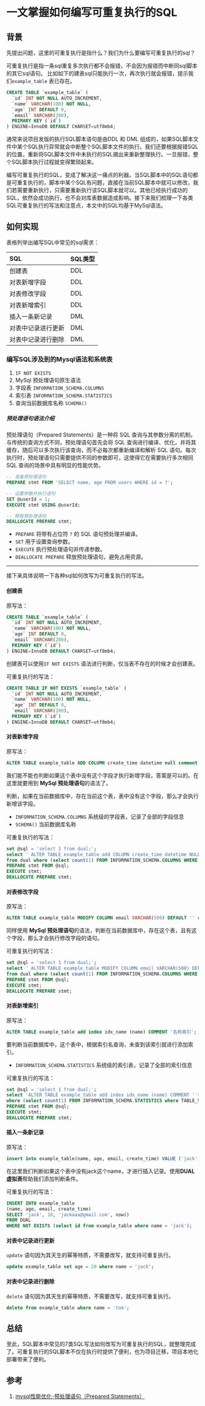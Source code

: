 # 一文掌握如何编写可重复执行的SQL

## 背景

先提出问题，这里的可重复执行是指什么？我们为什么要编写可重复执行的sql？

可重复执行是指一条sql重复多次执行都不会报错，不会因为报错而中断同sql脚本的其它sql语句。
比如如下的建表sql只能执行一次，再次执行就会报错，提示我们`example_table` 表已存在。

```sql
CREATE TABLE `example_table` (
  `id` INT NOT NULL AUTO_INCREMENT,
  `name` VARCHAR(100) NOT NULL,
  `age` INT DEFAULT 0,
  `email` VARCHAR(200),
  PRIMARY KEY (`id`)
) ENGINE=InnoDB DEFAULT CHARSET=utf8mb4;
```

通常来说项目发版的执行SQL脚本语句是由DDL 和 DML 组成的，如果SQL脚本文件中某个SQL执行异常就会中断整个SQL脚本文件的执行。我们还要根据报错SQL的位置，重新将SQL脚本文件中未执行的SQL摘出来重新整理执行。一旦报错，整个SQL脚本执行过程就变得繁琐起来。

编写可重复执行的SQL，变成了解决这一痛点的利器。当SQL脚本中的SQL语句都是可重复执行的，脚本中某个SQL有问题，直接在当前SQL脚本中就可以修改，我们若需要重新执行，只需要重新执行该SQL脚本就可以。其他已经执行成功的SQL，依然会成功执行，也不会对库表数据造成影响。接下来我们梳理一下各类SQL可重复执行的写法和注意点，本文中的SQL均基于MySql语法。

## 如何实现

表格列举出编写SQL中常见的sql需求：

| SQL                | SQL类型 |
| :----------------- | ------- |
| 创建表             | DDL     |
| 对表新增字段       | DDL     |
| 对表修改字段       | DDL     |
| 对表新增索引       | DDL     |
| 插入一条新记录     | DML     |
| 对表中记录进行更新 | DML     |
| 对表中记录进行删除 | DML     |

### 编写SQL涉及到的Mysql语法和系统表

1. `IF NOT EXISTS`
2. MySql 预处理语句原生语法
3. 字段表 `INFORMATION_SCHEMA.COLUMNS `
4. 索引表 `INFORMATION_SCHEMA.STATISTICS`
5. 查询当前数据库名称 `SCHEMA()`

##### 预处理语句语法介绍

预处理语句（Prepared Statements）是一种将 SQL 查询与其参数分离的机制。与传统的查询方式不同，预处理语句首先会将 SQL 查询进行编译、优化，并将其缓存，随后可以多次执行该查询，而不必每次都重新编译和解析 SQL 语句。每次执行时，预处理语句只需要提供不同的参数即可，这使得它在需要执行多次相同 SQL 查询的场景中具有明显的性能优势。

```sql
-- 准备预处理语句
PREPARE stmt FROM 'SELECT name, age FROM users WHERE id = ?';

-- 设置参数并执行语句
SET @userId = 1;
EXECUTE stmt USING @userId;

-- 释放预处理语句
DEALLOCATE PREPARE stmt;
```

- `PREPARE` 将带有占位符 `?` 的 SQL 语句预处理并编译。
- `SET` 用于设置查询参数。
- `EXECUTE` 执行预处理语句并传递参数。
- `DEALLOCATE PREPARE` 释放预处理语句，避免占用资源。

---

接下来具体说明一下各种sql如何改写为可重复执行的写法。

#### 创建表

原写法：

```sql
CREATE TABLE `example_table` (
  `id` INT NOT NULL AUTO_INCREMENT,
  `name` VARCHAR(100) NOT NULL,
  `age` INT DEFAULT 0,
  `email` VARCHAR(200),
  PRIMARY KEY (`id`)
) ENGINE=InnoDB DEFAULT CHARSET=utf8mb4;
```

创建表可以使用`IF NOT EXISTS` 语法进行判断，仅当表不存在的时候才会创建表。

可重复执行的写法：

```sql
CREATE TABLE IF NOT EXISTS `example_table` (
  `id` INT NOT NULL AUTO_INCREMENT,
  `name` VARCHAR(100) NOT NULL,
  `age` INT DEFAULT 0,
  `email` VARCHAR(200),
  PRIMARY KEY (`id`)
) ENGINE=InnoDB DEFAULT CHARSET=utf8mb4;
```

#### 对表新增字段

原写法：

```sql
ALTER TABLE example_table ADD COLUMN create_time datetime null comment '创建时间';
```

我们能不能也判断如果这个表中没有这个字段才执行新增字段，答案是可以的。在这里就要用到 **MySql 预处理语句**的语法了。

判断，如果在当前数据库中，存在当前这个表，表中没有这个字段，那么才会执行新增该字段。

- `INFORMATION_SCHEMA.COLUMNS` 系统级的字段表，记录了全部的字段信息
- `SCHEMA()` 当前数据库名称

可重复执行的写法：

```sql
set @sql = 'select 1 from dual;';
select ' ALTER TABLE example_table add COLUMN create_time datetime NULL comment ''创建时间'' ;' into @sql
from dual where (select count(1) FROM INFORMATION_SCHEMA.COLUMNS WHERE TABLE_SCHEMA=SCHEMA() AND TABLE_NAME='example_table' AND COLUMN_NAME='sort')=0;
PREPARE stmt FROM @sql;
EXECUTE stmt;
DEALLOCATE PREPARE stmt;
```

#### 对表修改字段

原写法：

```sql
ALTER TABLE example_table MODIFY COLUMN email VARCHAR(500) DEFAULT '' comment '邮箱';
```

同样使用 **MySql 预处理语句**的语法，判断在当前数据库中，存在这个表，且有这个字段，那么才会执行修改字段的语句。

可重复执行的写法：

```sql
set @sql = 'select 1 from dual;';
select ' ALTER TABLE example_table MODIFY COLUMN email VARCHAR(500) DEFAULT '''' comment ''邮箱'' ;' into @sql
from dual where (select count(1) FROM INFORMATION_SCHEMA.COLUMNS WHERE TABLE_SCHEMA=SCHEMA() AND TABLE_NAME='example_table' AND COLUMN_NAME='email')=1;
PREPARE stmt FROM @sql;
EXECUTE stmt;
DEALLOCATE PREPARE stmt;
```

#### 对表新增索引

原写法：

```sql
ALTER TABLE example_table add index idx_name (name) COMMENT '名称索引';
```

要判断当前数据库中，这个表中，根据索引名查询，未查到该索引就进行添加索引。

- `INFORMATION_SCHEMA.STATISTICS` 系统级的索引表，记录了全部的索引信息

可重复执行的写法：

```sql
set @sql = 'select 1 from dual;';
select 'ALTER TABLE example_table add index idx_name (name) COMMENT ''名称索引'';' into @sql from dual
where (select count(1) FROM INFORMATION_SCHEMA.STATISTICS where TABLE_SCHEMA=SCHEMA() and TABLE_NAME='example_table' and index_name='idx_name')=0;
PREPARE stmt FROM @sql;
EXECUTE stmt;
DEALLOCATE PREPARE stmt;
```



#### 插入一条新记录

原写法：

```sql
insert into example_table(name, age, email, create_time) VALUE ('jack', 18, 'jackaaa@gmail.com', now());
```

在这里我们判断如果这个表中没有jack这个name，才进行插入记录。使用**DUAL虚拟表**帮助我们添加判断条件。

可重复执行的写法：

```sql
INSERT INTO example_table
(name, age, email, create_time)
SELECT 'jack', 18, 'jackaaa@gmail.com', now()
FROM DUAL
WHERE NOT EXISTS (select id from example_table where name = 'jack');
```

#### 对表中记录进行更新

`update` 语句因为其天生的幂等特质，不需要改写，就支持可重复执行。

```sql
update example_table set age = 20 where name = 'jack';
```

#### 对表中记录进行删除

`delete`  语句因为其天生的幂等特质，不需要改写，就支持可重复执行。

```sql
delete from example_table where name = 'tom';
```

## 总结

至此，SQL脚本中常见的7类SQL写法如何改写为可重复执行的SQL，就整理完成了。可重复执行的SQL脚本不仅在执行时提供了便利，也为项目迁移，项目本地化部署带来了便利。
## 参考
1. [mysql性能优化-预处理语句（Prepared Statements）](https://blog.csdn.net/Flying_Fish_roe/article/details/142042127)